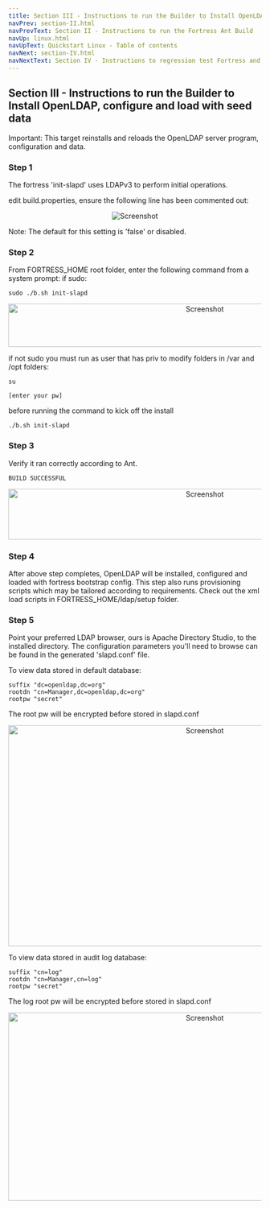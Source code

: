 ```yaml
---
title: Section III - Instructions to run the Builder to Install OpenLDAP
navPrev: section-II.html
navPrevText: Section II - Instructions to run the Fortress Ant Build
navUp: linux.html
navUpText: Quickstart Linux - Table of contents
navNext: section-IV.html
navNextText: Section IV - Instructions to regression test Fortress and OpenLDAP
---
```


## Section III - Instructions to run the Builder to Install OpenLDAP, configure and load with seed data

<DIV class="note" markdown="1">
	Important: This target reinstalls and reloads the OpenLDAP server program, configuration and data. 
</DIV>

### Step 1

The fortress 'init-slapd' uses LDAPv3 to perform initial operations.

edit build.properties, ensure the following line has been commented out: 

<CENTER>
  <IMG src="../../images/Screenshot43-edit-disable-rest.png" alt="Screenshot"/>
</CENTER>

Note: The default for this setting is 'false' or disabled.

### Step 2

From FORTRESS_HOME root folder, enter the following command from a system prompt:
if sudo:

	sudo ./b.sh init-slapd 

<CENTER>
  <IMG src="../../images/Screenshot6-init-slapd.png" alt="Screenshot" width="766" height="86"/>
</CENTER>

if not sudo you must run as user that has priv to modify folders in /var and /opt folders:

	su

	[enter your pw]

before running the command to kick off the install

	./b.sh init-slapd

### Step 3

Verify it ran correctly according to Ant.

	BUILD SUCCESSFUL

<CENTER>
  <IMG src="../../images/Screenshot7-init-slapd-success.png" alt="Screenshot" width="766" height="101"/>
</CENTER>

### Step 4

After above step completes, OpenLDAP will be installed, configured and loaded with fortress bootstrap config. This step also runs provisioning scripts which may be tailored according to requirements. Check out the xml load scripts in FORTRESS_HOME/ldap/setup folder.

### Step 5

Point your preferred LDAP browser, ours is Apache Directory Studio, to the installed directory. The configuration parameters you'll need to browse can be found in the generated 'slapd.conf' file.

To view data stored in default database:

	suffix "dc=openldap,dc=org" 
	rootdn "cn=Manager,dc=openldap,dc=org" 
	rootpw "secret"

The root pw will be encrypted before stored in slapd.conf 

<CENTER>
  <IMG src="../../images/Screenshot8-ldap-browser.png" alt="Screenshot" width="766" height="439"/>
</CENTER>

To view data stored in audit log database:

	suffix "cn=log"
	rootdn "cn=Manager,cn=log"
	rootpw "secret"

The log root pw will be encrypted before stored in slapd.conf

<CENTER>
  <IMG src="../../images/Screenshot9-ldap-browser-log.png" alt="Screenshot" width="766" height="374"/>
</CENTER>
